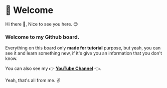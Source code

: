 # 🧱 Welcome
Hi there 👋, Nice to see you here. 😊

### Welcome to my Github board.

Everything on this board only **made for tutorial** purpose, but yeah, you can see it and learn something new, if it's give you an information that you don't know.

 You can also see my 👉 [ **YouTube Channel**](https://www.youtube.com/videotutorialdeveloper " **YouTube Channel**") 👈. 
 
 Yeah, that's all from me. ✌️

